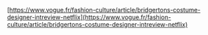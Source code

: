 
[https://www.vogue.fr/fashion-culture/article/bridgertons-costume-designer-intreview-netflix](https://www.vogue.fr/fashion-culture/article/bridgertons-costume-designer-intreview-netflix)